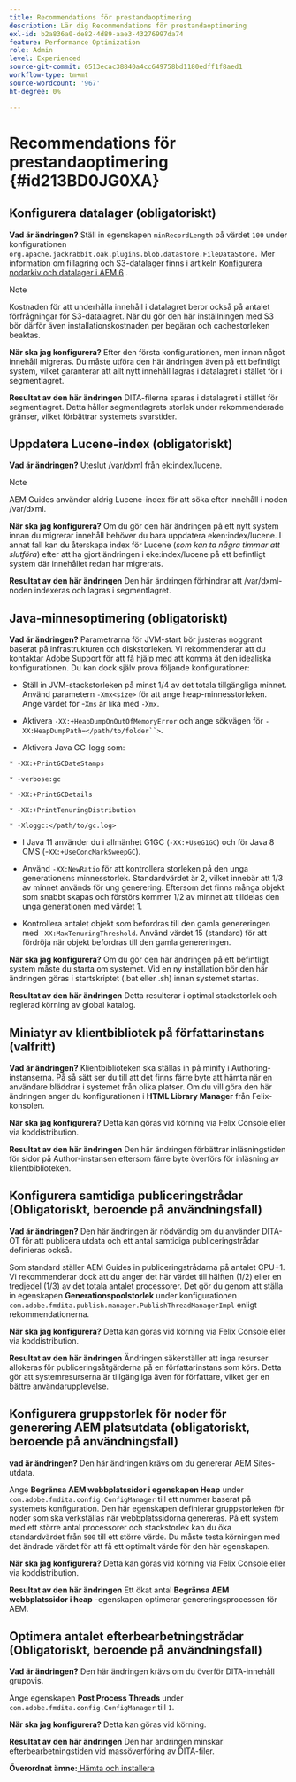 ```yaml
---
title: Recommendations för prestandaoptimering
description: Lär dig Recommendations för prestandaoptimering
exl-id: b2a836a0-de82-4d89-aae3-43276997da74
feature: Performance Optimization
role: Admin
level: Experienced
source-git-commit: 0513ecac38840a4cc649758bd1180edff1f8aed1
workflow-type: tm+mt
source-wordcount: '967'
ht-degree: 0%

---
```


# Recommendations för prestandaoptimering {#id213BD0JG0XA}

## Konfigurera datalager \(obligatoriskt\)

**Vad är ändringen?**
Ställ in egenskapen `minRecordLength` på värdet `100` under konfigurationen `org.apache.jackrabbit.oak.plugins.blob.datastore.FileDataStore.` Mer information om fillagring och S3-datalager finns i artikeln [Konfigurera nodarkiv och datalager i AEM 6](https://helpx.adobe.com/experience-manager/6-5/sites/deploying/using/data-store-config.html) .

>[!NOTE]
>
> Kostnaden för att underhålla innehåll i datalagret beror också på antalet förfrågningar för S3-datalagret. När du gör den här inställningen med S3 bör därför även installationskostnaden per begäran och cachestorleken beaktas.

**När ska jag konfigurera?**
Efter den första konfigurationen, men innan något innehåll migreras. Du måste utföra den här ändringen även på ett befintligt system, vilket garanterar att allt nytt innehåll lagras i datalagret i stället för i segmentlagret.

**Resultat av den här ändringen**
DITA-filerna sparas i datalagret i stället för segmentlagret. Detta håller segmentlagrets storlek under rekommenderade gränser, vilket förbättrar systemets svarstider.

## Uppdatera Lucene-index \(obligatoriskt\)

**Vad är ändringen?**
Uteslut /var/dxml från ek:index/lucene.

>[!NOTE]
>
> AEM Guides använder aldrig Lucene-index för att söka efter innehåll i noden /var/dxml.

**När ska jag konfigurera?**
Om du gör den här ändringen på ett nytt system innan du migrerar innehåll behöver du bara uppdatera eken:index/lucene. I annat fall kan du återskapa index för Lucene \(*som kan ta några timmar att slutföra*\) efter att ha gjort ändringen i eke:index/lucene på ett befintligt system där innehållet redan har migrerats.

**Resultat av den här ändringen**
Den här ändringen förhindrar att /var/dxml-noden indexeras och lagras i segmentlagret.

## Java-minnesoptimering \(obligatoriskt\)

**Vad är ändringen?**
Parametrarna för JVM-start bör justeras noggrant baserat på infrastrukturen och diskstorleken. Vi rekommenderar att du kontaktar Adobe Support för att få hjälp med att komma åt den idealiska konfigurationen. Du kan dock själv prova följande konfigurationer:

- Ställ in JVM-stackstorleken på minst 1/4 av det totala tillgängliga minnet. Använd parametern `-Xmx<size>` för att ange heap-minnesstorleken. Ange värdet för -`Xms` är lika med `-Xmx`.

- Aktivera `-XX:+HeapDumpOnOutOfMemoryError` och ange sökvägen för `-XX:HeapDumpPath=</path/to/folder``>`.

- Aktivera Java GC-logg som:

`* -XX:+PrintGCDateStamps`

`* -verbose:gc`

`* -XX:+PrintGCDetails`

`* -XX:+PrintTenuringDistribution`

`* -Xloggc:</path/to/gc.log>`

- I Java 11 använder du i allmänhet G1GC \(`-XX:+UseG1GC`\) och för Java 8 CMS \(-`XX:+UseConcMarkSweepGC`\).

- Använd `-XX:NewRatio` för att kontrollera storleken på den unga generationens minnesstorlek. Standardvärdet är 2, vilket innebär att 1/3 av minnet används för ung generering. Eftersom det finns många objekt som snabbt skapas och förstörs kommer 1/2 av minnet att tilldelas den unga generationen med värdet 1.

- Kontrollera antalet objekt som befordras till den gamla genereringen med `-XX:MaxTenuringThreshold`. Använd värdet 15 \(standard\) för att fördröja när objekt befordras till den gamla genereringen.

**När ska jag konfigurera?**
Om du gör den här ändringen på ett befintligt system måste du starta om systemet. Vid en ny installation bör den här ändringen göras i startskriptet \(.bat eller .sh\) innan systemet startas.

**Resultat av den här ändringen**
Detta resulterar i optimal stackstorlek och reglerad körning av global katalog.

## Miniatyr av klientbibliotek på författarinstans \(valfritt\)

**Vad är ändringen?**
Klientbiblioteken ska ställas in på minify i Authoring-instanserna. På så sätt ser du till att det finns färre byte att hämta när en användare bläddrar i systemet från olika platser. Om du vill göra den här ändringen anger du konfigurationen i **HTML Library Manager** från Felix-konsolen.

**När ska jag konfigurera?**
Detta kan göras vid körning via Felix Console eller via koddistribution.

**Resultat av den här ändringen**
Den här ändringen förbättrar inläsningstiden för sidor på Author-instansen eftersom färre byte överförs för inläsning av klientbiblioteken.

## Konfigurera samtidiga publiceringstrådar \(Obligatoriskt, beroende på användningsfall\)

**Vad är ändringen?**
Den här ändringen är nödvändig om du använder DITA-OT för att publicera utdata och ett antal samtidiga publiceringstrådar definieras också.

Som standard ställer AEM Guides in publiceringstrådarna på antalet CPU+1. Vi rekommenderar dock att du anger det här värdet till hälften \(1/2\) eller en tredjedel \(1/3\) av det totala antalet processorer. Det gör du genom att ställa in egenskapen **Generationspoolstorlek** under konfigurationen `com.adobe.fmdita.publish.manager.PublishThreadManagerImpl` enligt rekommendationerna.

**När ska jag konfigurera?**
Detta kan göras vid körning via Felix Console eller via koddistribution.

**Resultat av den här ändringen**
Ändringen säkerställer att inga resurser allokeras för publiceringsåtgärderna på en författarinstans som körs. Detta gör att systemresurserna är tillgängliga även för författare, vilket ger en bättre användarupplevelse.

## Konfigurera gruppstorlek för noder för generering AEM platsutdata \(obligatoriskt, beroende på användningsfall\)

**vad är ändringen?**
Den här ändringen krävs om du genererar AEM Sites-utdata.

Ange **Begränsa AEM webbplatssidor i egenskapen Heap** under `com.adobe.fmdita.config.ConfigManager` till ett nummer baserat på systemets konfiguration. Den här egenskapen definierar gruppstorleken för noder som ska verkställas när webbplatssidorna genereras. På ett system med ett större antal processorer och stackstorlek kan du öka standardvärdet från `500` till ett större värde. Du måste testa körningen med det ändrade värdet för att få ett optimalt värde för den här egenskapen.

**När ska jag konfigurera?**
Detta kan göras vid körning via Felix Console eller via koddistribution.

**Resultat av den här ändringen**
Ett ökat antal **Begränsa AEM webbplatssidor i heap** -egenskapen optimerar genereringsprocessen för AEM.

## Optimera antalet efterbearbetningstrådar \(Obligatoriskt, beroende på användningsfall\)

**Vad är ändringen?**
Den här ändringen krävs om du överför DITA-innehåll gruppvis.

Ange egenskapen **Post Process Threads** under `com.adobe.fmdita.config.ConfigManager` till `1`.

**När ska jag konfigurera?**
Detta kan göras vid körning.

**Resultat av den här ändringen**
Den här ändringen minskar efterbearbetningstiden vid massöverföring av DITA-filer.

**Överordnat ämne:**[ Hämta och installera](download-install.md)
